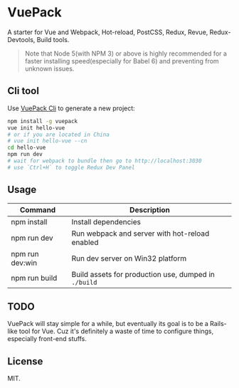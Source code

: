 # VuePack

A starter for Vue and Webpack, Hot-reload, PostCSS, Redux, Revue, Redux-Devtools, Build tools.

>Note that Node 5(with NPM 3) or above is highly recommended for a faster installing speed(especially for Babel 6) and preventing from unknown issues.

## Cli tool

Use [VuePack Cli](https://github.com/egoist/vuepack-cli) to generate a new project:

```bash
npm install -g vuepack
vue init hello-vue
# or if you are located in China
# vue init hello-vue --cn
cd hello-vue
npm run dev
# wait for webpack to bundle then go to http://localhost:3030
# use `Ctrl+H` to toggle Redux Dev Panel
```

## Usage

|Command|Description|
|---|---|
|npm install|Install dependencies|
|npm run dev|Run webpack and server with hot-reload enabled|
|npm run dev:win|Run dev server on Win32 platform|
|npm run build|Build assets for production use, dumped in `./build`|

## TODO

VuePack will stay simple for a while, but eventually its goal is to be a Rails-like tool for Vue. Cuz it's definitely a waste of time to configure things, especially front-end stuffs.

## License

MIT.
